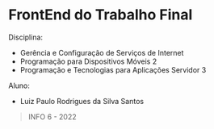 # FrontEnd do Trabalho Final

Disciplina:

- Gerência e Configuração de Serviços de Internet
- Programação para Dispositivos Móveis 2
- Programação e Tecnologias para Aplicações Servidor 3

Aluno:

- Luiz Paulo Rodrigues da Silva Santos

> INFO 6 - 2022
